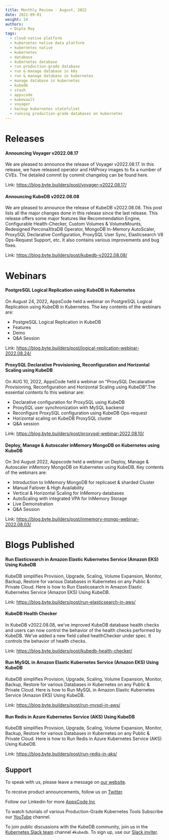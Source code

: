 ```yaml
---
title: Monthly Review - August, 2022
date: 2022-09-01
weight: 14
authors:
  - Dipta Roy
tags:
  - cloud-native platform
  - kubernetes native data platform
  - kubernetes native
  - kubernetes
  - database
  - kubernetes database
  - run production-grade database
  - run & manage database in k8s
  - run & manage database in kubernetes 
  - manage database in kubernetes
  - kubedb
  - stash
  - appscode
  - kubevault
  - voyager
  - backup kubernetes statefulset
  - running production-grade databases on kubernetes
---
```


# Releases


#### Announcing Voyager v2022.08.17

We are pleased to announce the release of Voyager v2022.08.17. In this release, we have released operator and HAProxy images to fix a number of CVEs. The detailed commit by commit changelog can be found here.

Link: https://blog.byte.builders/post/voyager-v2022.08.17/


#### Announcing KubeDB v2022.08.08

We are pleased to announce the release of KubeDB v2022.08.08. This post lists all the major changes done in this release since the last release. This release offers some major features like Recommendation Engine, Configurable Health-Checker, Custom Volumes & VolumeMounts, Redesigned PerconaXtraDB Operator, MongoDB In-Memory AutoScaler, ProxySQL Declarative Configuration, ProxySQL User Sync, Elasticsearch V8 Ops-Request Support, etc. It also contains various improvements and bug fixes.

Link: https://blog.byte.builders/post/kubedb-v2022.08.08/


# Webinars


#### PostgreSQL Logical Replication using KubeDB in Kubernetes

On August 24, 2022, AppsCode held a webinar on PostgreSQL Logical Replication using KubeDB in Kubernetes. The key contents of the webinars are:

- PostgreSQL Logical Replication in KubeDB
- Features
- Demo
- Q&A Session


Link: https://blog.byte.builders/post/logical-replication-webinar-2022.08.24/

#### ProxySQL Declarative Provisioning, Reconfiguration and Horizontal Scaling using KubeDB

On AUG 10, 2022, AppsCode held a webinar on “ProxySQL Decalarative Provisioning, Reconfiguration and Horizontal Scaling using KubeDB”.The essential contents fo this webinar are:

- Declarative configuration for ProxySQL using KubeDB
- ProxySQL user synchronization with MySQL backend
- Reconfigure ProxySQL configuration using KubeDB Ops-request
- Horizontal scaling on KubeDB ProxySQL cluster
- Q&A session


Link: https://blog.byte.builders/post/proxysql-webinar-2022.08.10/

#### Deploy, Manage & Autoscaler inMemory MongoDB on Kubernetes using KubeDB

On 3rd August 2022, Appscode held a webinar on Deploy, Manage & Autoscaler inMemory MongoDB on Kubernetes using KubeDB. Key contents of the webinars are:

- Introduction to InMemory MongoDB for replicaset & sharded Cluster
- Manual Failover & High Availability
- Vertical & Horizontal Scaling for InMemory databases
- AutoScaling with integrated VPA for InMemory Storage
- Live Demonstration
- Q&A Session


Link: https://blog.byte.builders/post/inmemory-mongo-webinar-2022.08.03/



# Blogs Published


#### Run Elasticsearch in Amazon Elastic Kubernetes Service (Amazon EKS) Using KubeDB

KubeDB simplifies Provision, Upgrade, Scaling, Volume Expansion, Monitor, Backup, Restore for various Databases in Kubernetes on any Public & Private Cloud. Here is how to Run Elasticsearch in Amazon Elastic Kubernetes Service (Amazon EKS) Using KubeDB.

Link: https://blog.byte.builders/post/run-elasticsearch-in-aws/


#### KubeDB Health Checker

In KubeDB v2022.08.08, we’ve improved KubeDB database health checks and users can now control the behavior of the health checks performed by KubeDB. We’ve added a new field called healthChecker under spec. It controls the behavior of health checks.

Link: https://blog.byte.builders/post/kubedb-health-checker/


#### Run MySQL in Amazon Elastic Kubernetes Service (Amazon EKS) Using KubeDB

KubeDB simplifies Provision, Upgrade, Scaling, Volume Expansion, Monitor, Backup, Restore for various Databases in Kubernetes on any Public & Private Cloud. Here is how to Run MySQL in Amazon Elastic Kubernetes Service (Amazon EKS) Using KubeDB.

Link: https://blog.byte.builders/post/run-mysql-in-aws/


#### Run Redis in Azure Kubernetes Service (AKS) Using KubeDB

KubeDB simplifies Provision, Upgrade, Scaling, Volume Expansion, Monitor, Backup, Restore for various Databases in Kubernetes on any Public & Private Cloud. Here is how to Run Redis in Azure Kubernetes Service (AKS) Using KubeDB.

Link: https://blog.byte.builders/post/run-redis-in-aks/




## Support

To speak with us, please leave a message on [our website](https://appscode.com/contact/).

To receive product announcements, follow us on [Twitter](https://twitter.com/KubeDB).

Follow our Linkedin for more [AppsCode Inc](https://www.linkedin.com/company/appscode/)

To watch tutorials of various Production-Grade Kubernetes Tools Subscribe our [YouTube](https://www.youtube.com/c/AppsCodeInc/) channel.

To join public discussions with the KubeDB community, join us in the [Kubernetes Slack team](https://kubernetes.slack.com/messages/C8149MREV/) channel `#kubedb`. To sign up, use our [Slack inviter](http://slack.kubernetes.io/).
